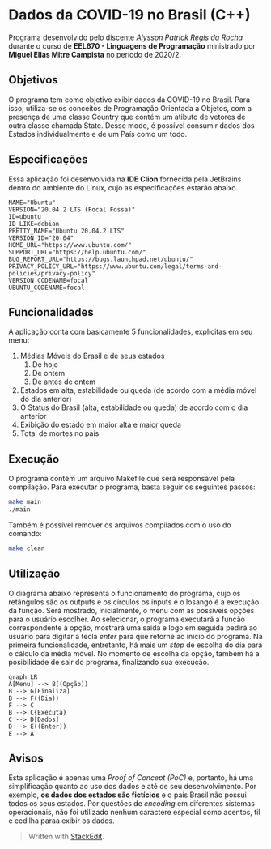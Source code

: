 ﻿
# Dados da COVID-19 no Brasil (C++)

Programa desenvolvido pelo discente *Alysson Patrick Regis da Rocha* durante o curso de **EEL670 - Linguagens de Programação** ministrado por **Miguel Elias Mitre Campista** no período de 2020/2.

## Objetivos
O programa tem como objetivo exibir dados da COVID-19 no Brasil. Para isso, utiliza-se os conceitos de Programação Orientada a Objetos, com a presença de uma classe Country que contém um atibuto de vetores de outra classe chamada State. Desse modo, é possível consumir dados dos Estados individualmente e de um País como um todo. 

## Especificações
Essa aplicação foi desenvolvida na **IDE Clion** fornecida pela JetBrains dentro do ambiente do Linux, cujo as especificações estarão abaixo.
```
NAME="Ubuntu"
VERSION="20.04.2 LTS (Focal Fossa)"
ID=ubuntu
ID_LIKE=debian
PRETTY_NAME="Ubuntu 20.04.2 LTS"
VERSION_ID="20.04"
HOME_URL="https://www.ubuntu.com/"
SUPPORT_URL="https://help.ubuntu.com/"
BUG_REPORT_URL="https://bugs.launchpad.net/ubuntu/"
PRIVACY_POLICY_URL="https://www.ubuntu.com/legal/terms-and-policies/privacy-policy"
VERSION_CODENAME=focal
UBUNTU_CODENAME=focal
```

## Funcionalidades
A aplicação conta com basicamente 5 funcionalidades, explícitas em seu menu: 
1. Médias Móveis do Brasil e de seus estados 
	1. De hoje
	2. De ontem
	3. De antes de ontem
2. Estados em alta, estabilidade ou queda (de acordo com a média móvel do dia anterior)
3. O Status do Brasil (alta, estabilidade ou queda) de acordo com o dia anterior
4. Exibição do estado em maior alta e maior queda
5. Total de mortes no país

## Execução
O programa contém um arquivo Makefile que será responsável pela compilação. Para executar o programa, basta seguir os seguintes passos: 

```bash
make main
./main
```
Também é possível remover os arquivos compilados com o uso do comando: 
```bash
make clean
```
## Utilização
O diagrama abaixo representa o funcionamento do programa, cujo os retângulos são os outputs e os círculos os inputs e o losango é a execução da função. Será mostrado, inicialmente, o menu com as possíveis opções para o usuário escolher. Ao selecionar, o programa executará a função correspondente à opção, mostrará uma saída e logo em seguida pedirá ao usuário para digitar a tecla *enter* para que retorne ao início do programa.
Na primeira funcionalidade, entretanto, há mais um *step* de escolha do dia para o cálculo da média móvel. No momento de escolha da opção, também há a posibilidade de sair do programa, finalizando sua execução.

```mermaid
graph LR
A[Menu] --> B((Opção))
B --> G[Finaliza]
B --> F((Dia))
F --> C
B --> C{Executa}
C --> D[Dados]
D --> E((Enter))
E --> A

```
## Avisos
Esta aplicação é apenas uma *Proof of Concept (PoC)* e, portanto, há uma simplificação quanto ao uso dos dados e até de seu desenvolvimento. Por exemplo, **os dados dos estados são fictícios** e o país Brasil não possui todos os seus estados.
Por questões de *encoding* em diferentes sistemas operacionais, não foi utilizado nenhum caractere especial como acentos, til e cedilha paraa exibir os dados.


> Written with [StackEdit](https://stackedit.io/).
